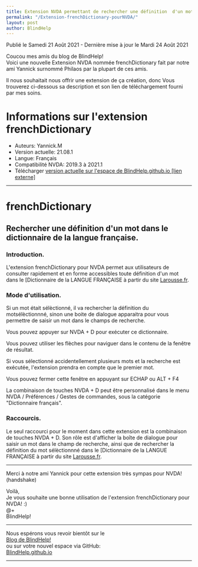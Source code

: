 ```yaml
---
title: Extension NVDA permettant de rechercher une définition  d'un mot quelconque dans le dictionnaire de la langue française
permalink: "/Extension-frenchDictionary-pourNVDA/"
layout: post
author: BlindHelp
---
```


<footer>Publié le Samedi 21 Août 2021 - Dernière mise à jour le Mardi 24 Août 2021</footer>


Coucou mes amis du blog de BlindHelp!    
Voici une nouvelle Extension NVDA nommée frenchDictionary fait par notre ami Yannick surnommé Philaos par la plupart de ces amis.    

Il nous souhaitait nous offrir une extension de ça création, donc Vous trouverez ci-dessous sa description et son lien de téléchargement fourni par mes soins.    

# Informations sur l'extension frenchDictionary #

* Auteurs: Yannick.M
* Version actuelle: 21.08.1
* Langue: Français
* Compatibilité NVDA: 2019.3 à 2021.1
* Télécharger [version actuelle sur l'espace de BlindHelp.github.io [lien externe]](https://blindhelp.github.io/frenchDictionary-21.08.1.nvda-addon)

---

# frenchDictionary

## Rechercher une définition  d'un mot dans le dictionnaire de la langue française.

### Introduction.

L'extension frenchDictionary pour NVDA permet aux utilisateurs de consulter rapidement et en forme accessibles toute définition d'un mot dans le [Dictionnaire  de la LANGUE FRANÇAISE à partir du site  [Larousse.fr](https://www.larousse.fr/).

### Mode d'utilisation.

Si un mot était sélèctionné, il va rechercher la définition du motsélèctionnné, sinon une boite de dialogue apparaitra pour vous permettre  de saisir un mot dans le champs de recherche.

Vous pouvez appuyer sur NVDA + D pour exécuter ce dictionnaire.

Vous pouvez utiliser les flèches pour naviguer dans le contenu de la fenêtre de résultat.

Si vous sélectionné accidentellement plusieurs mots et la recherche est exécutée, l'extension prendra en compte que le premier mot.

Vous pouvez fermer cette fenêtre en appuyant sur ECHAP ou ALT + F4

La combinaison de touches NVDA + D peut être personnalisé dans le menu NVDA / Préférences / Gestes de commandes, sous la catégorie "Dictionnaire français".

### Raccourcis.

Le seul raccourci pour le moment dans cette extension est la combinaison de touches NVDA + D. Son rôle est d'afficher la boîte de  dialogue pour saisir un  mot dans le champ de recherche, ainsi que de rechercher la définition du mot sélèctionnné dans le [Dictionnaire  de la LANGUE FRANÇAISE à partir du site  [Larousse.fr](https://www.larousse.fr/).

---

Merci à notre ami Yannick pour cette extension très sympas pour NVDA! (handshake)    

Voilà,    
Je vous souhaite une bonne utilisation de l'extension frenchDictionary pour NVDA! :)    
@+    
BlindHelp!    

---

Nous espérons vous revoir bientôt sur le      
[Blog de BlindHelp!](http://blindhelp.blogspot.fr/)                    
ou sur  votre nouvel espace via GitHub:                     
[BlindHelp.github.io](https://blindhelp.github.io)                    

---